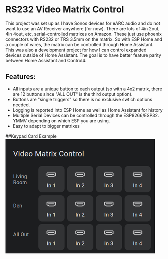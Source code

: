 # RS232 Video Matrix Control
This project was set up as I have Sonos devices for eARC audio and do not want to use an AV Receiver anywhere (for now). There are lots of 4in 2out, 4in 4out, etc, serial-controlled matrixes on Amazon. These just use phoenix connectors with RS232 or TRS 3.5mm on the matrix. So with ESP Home and a couple of wires, the matrix can be controlled through Home Assistant. This was also a development project for how I can control expanded devices outside of Home Assistant. The goal is to have better feature parity between Home Assistant and Control4.

## Features:
- All inputs are a unique button to each output (so with a 4x2 matrix, there are 12 buttons since "ALL OUT" is the third output option).
- Buttons are "single triggers" so there is no exclusive swtich options needed.
- Logging is reported into ESP Home as well as Home Assistant for history
- Multiple Serial Devices can be controlled through the ESP8266/ESP32. YMMV depending on which ESP you are using.
- Easy to adapt to bigger matrixes

##Keypad Card Example
![Matrix Keypad](https://github.com/awildeone/Home-Assistant/blob/main/RS232%20Video%20Matrix/Matrix%20Grid%20Example.png)
